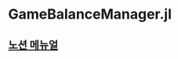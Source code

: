 # GameBalanceManager.jl

## [노션 메뉴얼](https://www.notion.so/devsisters/GameBalanceManager-888f5c89eec347a5b7f62d300e451ec7)
